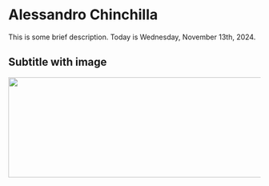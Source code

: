 # Alessandro Chinchilla

This is some brief description. Today is Wednesday, November 13th, 2024.

## Subtitle with image

<img src="https://s3.amazonaws.com/ravn-blog/2020/03/Logo-1.png" width=600px height=200px>
